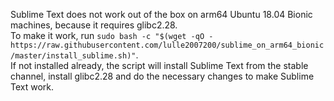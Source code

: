 Sublime Text does not work out of the box on arm64 Ubuntu 18.04 Bionic machines, because it requires glibc2.28.  
To make it work, run `sudo bash -c "$(wget -qO - https://raw.githubusercontent.com/lulle2007200/sublime_on_arm64_bionic/master/install_sublime.sh)"`.  
If not installed already, the script will install Sublime Text from the stable channel, install glibc2.28 and do the necessary changes to make Sublime Text work.
